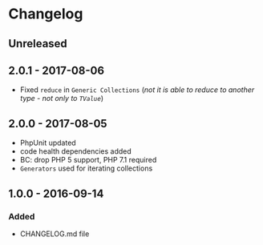 # Changelog

<!-- There is always Unreleased section on the top. Subsections (Added, Changed, Fixed, Removed) should be added as needed. -->
## Unreleased

## 2.0.1 - 2017-08-06
- Fixed `reduce` in `Generic Collections` (_not it is able to reduce to another type - not only to `TValue`_)

## 2.0.0 - 2017-08-05
- PhpUnit updated
- code health dependencies added
- BC: drop PHP 5 support, PHP 7.1 required
- `Generators` used for iterating collections

## 1.0.0 - 2016-09-14
### Added
- CHANGELOG.md file
